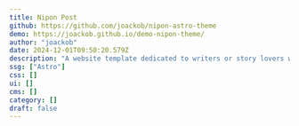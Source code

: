 ```yaml
---
title: Nipon Post
github: https://github.com/joackob/nipon-astro-theme
demo: https://joackob.github.io/demo-nipon-theme/
author: "joackob"
date: 2024-12-01T09:50:20.579Z
description: "A website template dedicated to writers or story lovers who want to start writing their own. Cozy, inspiring and functional."
ssg: ["Astro"]
css: []
ui: []
cms: []
category: []
draft: false
---
```

